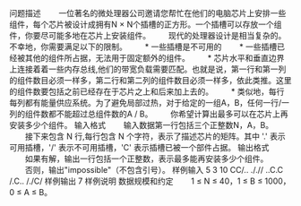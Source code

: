 问题描述
　　一位著名的微处理器公司邀请您帮忙在他们的电脑芯片上安排一些组件，每个芯片被设计成拥有N × N个插槽的正方形。一个插槽可以存放一个组件，你要尽可能多地在芯片上安装组件。
　　现代的处理器设计是相当复杂的。不幸地，你需要满足以下的限制。
　　* 一些插槽是不可用的
　　* 一些插槽已经被其他的组件所占据，无法用于固定额外的组件。
　　* 芯片水平和垂直边界上连接着着一些内存总线,他们的带宽负载需要匹配。也就是说，第一行和第一列的组件数目必须一样多，第二行和第二列的组件数目必须一样多，依此类推。这里的组件数要包括之前已经存在于芯片之上和后来加上去的。
　　* 类似地，每行每列都有能量供应系统。为了避免局部过热，对于给定的一组A，B，任何一行/一列的组件数都不能超过总组件数的A / B。
　　你希望计算出最多可以在芯片上再安装多少个组件。
输入格式
　　输入数据第一行包括三个正整数N，A，B。
　　接下来包含 N 行,每行包含 N 个字符，表示了描述芯片的矩阵。其中 '.' 表示可用插槽，'/' 表示不可用插槽，'C' 表示插槽已被一个部件占据。
输出格式
　　如果有解，输出一行包括一个正整数，表示最多能再安装多少个组件。
　　否则，输出"impossible"（不包含引号）。
样例输入
5 3 10
CC/..
././/
..C.C
/.C..
/./C/
样例输出
7
样例说明
数据规模和约定
　　1 ≤ N ≤ 40，1 ≤ B ≤ 1000， 0 ≤ A ≤ B。